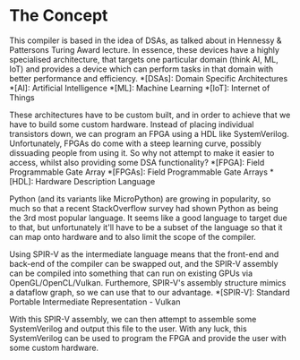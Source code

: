 # The Concept

This compiler is based in the idea of DSAs, as talked about in Hennessy & Pattersons Turing Award lecture. In essence, these devices have a highly specialised architecture, that targets one particular domain (think AI, ML, IoT) and provides a device which can perform tasks in that domain with better performance and efficiency.
*[DSAs]: Domain Specific Architectures
*[AI]: Artificial Intelligence
*[ML]: Machine Learning
*[IoT]: Internet of Things

These architectures have to be custom built, and in order to achieve that we have to build some custom hardware. Instead of placing individual transistors down, we can program an FPGA using a HDL like SystemVerilog. Unfortunately, FPGAs do come with a steep learning curve, possibly dissuading people from using it. So why not attempt to make it easier to access, whilst also providing some DSA functionality?
*[FPGA]: Field Programmable Gate Array
*[FPGAs]: Field Programmable Gate Arrays
*[HDL]: Hardware Description Language

Python (and its variants like MicroPython) are growing in popularity, so much so that a recent StackOverflow survey had shown Python as being the 3rd most popular language. It seems like a good language to target due to that, but unfortunately it'll have to be a subset of the language so that it can map onto hardware and to also limit the scope of the compiler.

Using SPIR-V as the intermediate language means that the front-end and back-end of the compiler can be swapped out, and the SPIR-V assembly can be compiled into something that can run on existing GPUs via OpenGL/OpenCL/Vulkan. Furthemore, SPIR-V's assembly structure mimics a dataflow graph, so we can use that to our advantage.
*[SPIR-V]: Standard Portable Intermediate Representation - Vulkan

With this SPIR-V assembly, we can then attempt to assemble some SystemVerilog and output this file to the user. With any luck, this SystemVerilog can be used to program the FPGA and provide the user with some custom hardware.